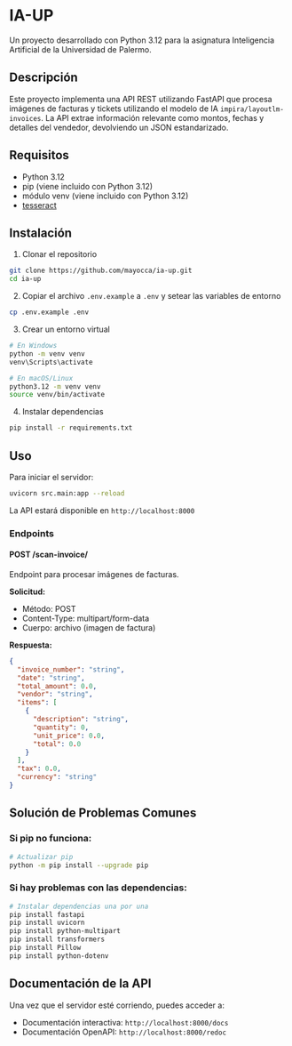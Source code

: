 # IA-UP

Un proyecto desarrollado con Python 3.12 para la asignatura Inteligencia Artificial de la Universidad de Palermo.

## Descripción

Este proyecto implementa una API REST utilizando FastAPI que procesa imágenes de facturas y tickets utilizando el modelo de IA `impira/layoutlm-invoices`. La API extrae información relevante como montos, fechas y detalles del vendedor, devolviendo un JSON estandarizado.

## Requisitos

- Python 3.12
- pip (viene incluido con Python 3.12)
- módulo venv (viene incluido con Python 3.12)
- [tesseract](https://github.com/UB-Mannheim/tesseract)

## Instalación

1. Clonar el repositorio

```bash
git clone https://github.com/mayocca/ia-up.git
cd ia-up
```

2. Copiar el archivo `.env.example` a `.env` y setear las variables de entorno

```bash
cp .env.example .env
```

3. Crear un entorno virtual

```bash
# En Windows
python -m venv venv
venv\Scripts\activate

# En macOS/Linux
python3.12 -m venv venv
source venv/bin/activate
```

4. Instalar dependencias

```bash
pip install -r requirements.txt
```

## Uso

Para iniciar el servidor:

```bash
uvicorn src.main:app --reload
```

La API estará disponible en `http://localhost:8000`

### Endpoints

#### POST /scan-invoice/

Endpoint para procesar imágenes de facturas.

**Solicitud:**

- Método: POST
- Content-Type: multipart/form-data
- Cuerpo: archivo (imagen de factura)

**Respuesta:**

```json
{
  "invoice_number": "string",
  "date": "string",
  "total_amount": 0.0,
  "vendor": "string",
  "items": [
    {
      "description": "string",
      "quantity": 0,
      "unit_price": 0.0,
      "total": 0.0
    }
  ],
  "tax": 0.0,
  "currency": "string"
}
```

## Solución de Problemas Comunes

### Si pip no funciona:

```bash
# Actualizar pip
python -m pip install --upgrade pip
```

### Si hay problemas con las dependencias:

```bash
# Instalar dependencias una por una
pip install fastapi
pip install uvicorn
pip install python-multipart
pip install transformers
pip install Pillow
pip install python-dotenv
```

## Documentación de la API

Una vez que el servidor esté corriendo, puedes acceder a:

- Documentación interactiva: `http://localhost:8000/docs`
- Documentación OpenAPI: `http://localhost:8000/redoc`
